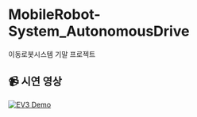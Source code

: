 # MobileRobot-System_AutonomousDrive

이동로봇시스템 기말 프로젝트

## 📹 시연 영상

[![EV3 Demo](https://img.youtube.com/vi/nkefgFzf560/0.jpg)](https://youtu.be/nkefgFzf560)
